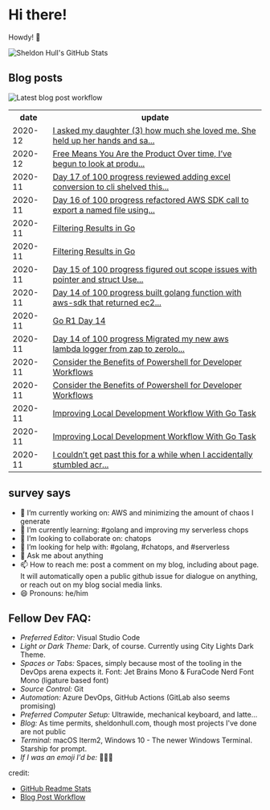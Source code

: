 # Hi there! 

Howdy! 👋 

![Sheldon Hull's GitHub Stats](https://github-readme-stats.vercel.app/api?username=sheldonhull&theme=tokyonight&count_private=true&show_icons=true)

## Blog posts

![Latest blog post workflow](https://github.com/sheldonhull/sheldonhull/workflows/Latest%20blog%20post%20workflow/badge.svg)
<table style="width:100%">
  <tr>
    <th>date</th>
    <th>update</th>
  </tr>
<!-- BLOG-POST-LIST:START -->
<tr><td>2020-12</td><td><a href="https://www.sheldonhull.com/microblog/five/">I asked my daughter (3) how much she loved me. She held up her hands and sa...</a></td></tr>
<tr><td>2020-12</td><td><a href="https://www.sheldonhull.com/microblog/leave-me-alone/">Free Means You Are the Product Over time, I&rsquo;ve begun to look at produ...</a></td></tr>
<tr><td>2020-11</td><td><a href="https://www.sheldonhull.com/microblog/go-r1-day-17/">Day 17 of 100 progress reviewed adding excel conversion to cli shelved this...</a></td></tr>
<tr><td>2020-11</td><td><a href="https://www.sheldonhull.com/microblog/go-r1-day-16/">Day 16 of 100 progress refactored AWS SDK call to export a named file using...</a></td></tr>
<tr><td>2020-11</td><td><a href="https://www.sheldonhull.com/blog/filtering-results-in-go/">Filtering Results in Go</a></td></tr>
<tr><td>2020-11</td><td><a href="https://dev.to/sheldonhull/filtering-results-in-go-4egh">Filtering Results in Go</a></td></tr>
<tr><td>2020-11</td><td><a href="https://www.sheldonhull.com/microblog/go-r1-day-15/">Day 15 of 100 progress figured out scope issues with pointer and struct Use...</a></td></tr>
<tr><td>2020-11</td><td><a href="https://www.sheldonhull.com/microblog/go-r1-day-14/">Day 14 of 100 progress built golang function with aws-sdk that returned ec2...</a></td></tr>
<tr><td>2020-11</td><td><a href="https://dev.to/sheldonhull/go-r1-day-14-4d1h">Go R1 Day 14</a></td></tr>
<tr><td>2020-11</td><td><a href="https://www.sheldonhull.com/microblog/go-r1-day-14/">Day 14 of 100 progress Migrated my new aws lambda logger from zap to zerolo...</a></td></tr>
<tr><td>2020-11</td><td><a href="https://www.sheldonhull.com/blog/consider-the-benefits-of-powershell-for-developer-workflows/">Consider the Benefits of Powershell for Developer Workflows</a></td></tr>
<tr><td>2020-11</td><td><a href="https://dev.to/sheldonhull/consider-the-benefits-of-powershell-for-developer-workflows-1o7i">Consider the Benefits of Powershell for Developer Workflows</a></td></tr>
<tr><td>2020-11</td><td><a href="https://www.sheldonhull.com/blog/improving-local-development-workflow-with-go-task/">Improving Local Development Workflow With Go Task</a></td></tr>
<tr><td>2020-11</td><td><a href="https://dev.to/sheldonhull/improving-local-development-workflow-with-go-task-4id2">Improving Local Development Workflow With Go Task</a></td></tr>
<tr><td>2020-11</td><td><a href="https://www.sheldonhull.com/microblog/unable-to-resolve-provider-aws-with-terraform-013/">I couldn&rsquo;t get past this for a while when I accidentally stumbled acr...</a></td></tr>

<!-- BLOG-POST-LIST:END -->
</table>

## survey says 

- 🔭  I’m currently working on: AWS and minimizing the amount of chaos I generate
- 🌱  I’m currently learning: #golang and improving my serverless chops
- 👯  I’m looking to collaborate on: chatops
- 🤔  I’m looking for help with: #golang, #chatops, and #serverless
- 💬  Ask me about anything
- 📫  How to reach me: post a comment on my blog, including about page. It will automatically open a public github issue for dialogue on anything, or reach out on my blog social media links.
- 😄  Pronouns: he/him


## Fellow Dev FAQ:

- _Preferred Editor:_ Visual Studio Code
- _Light or Dark Theme:_ Dark, of course. Currently using City Lights Dark Theme.
- _Spaces or Tabs:_ Spaces, simply because most of the tooling in the DevOps arena expects it. Font: Jet Brains Mono & FuraCode Nerd Font Mono (ligature based font)
- _Source Control:_ Git
- _Automation:_ Azure DevOps, GitHub Actions (GitLab also seems promising)
- _Preferred Computer Setup:_ Ultrawide, mechanical keyboard, and latte...
- _Blog:_ As time permits, sheldonhull.com, though most projects I've done are not public 
- _Terminal:_ macOS Iterm2, Windows 10 - The newer Windows Terminal. Starship for prompt.
- _If I was an emoji I'd be:_ 🌮🌮🌮


credit:
* [GitHub Readme Stats](https://github.com/anuraghazra/github-readme-stats)
* [Blog Post Workflow](https://github.com/gautamkrishnar/blog-post-workflow)
